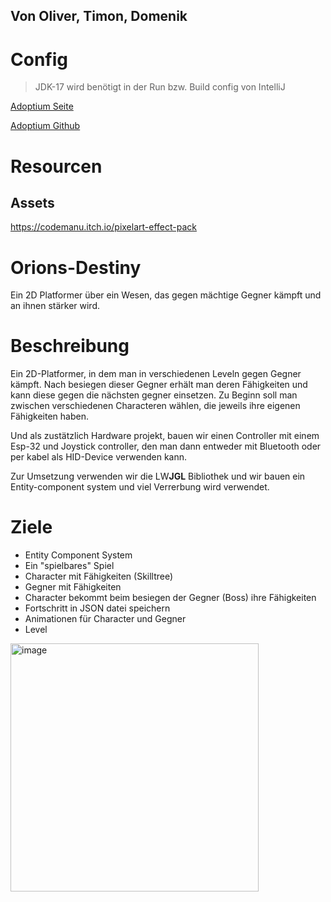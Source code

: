 ## Von Oliver, Timon, Domenik


# Config
>JDK-17 wird benötigt in der Run bzw. Build config von IntelliJ

[Adoptium Seite](https://adoptium.net/de/)

[Adoptium Github](https://github.com/adoptium/temurin17-binaries/releases/tag/jdk-17.0.6%2B10)


# Resourcen

## Assets
https://codemanu.itch.io/pixelart-effect-pack


# Orions-Destiny
Ein 2D Platformer über ein Wesen, das gegen mächtige Gegner kämpft und an ihnen stärker wird.

# Beschreibung 
Ein 2D-Platformer, in dem man in verschiedenen Leveln gegen Gegner kämpft.
Nach besiegen dieser Gegner erhält man deren Fähigkeiten und kann diese gegen die nächsten gegner einsetzen.
Zu Beginn soll man zwischen verschiedenen Characteren wählen, die jeweils ihre eigenen Fähigkeiten haben. 

Und als zustätzlich Hardware projekt, bauen wir einen Controller mit einem Esp-32 und Joystick controller, den man dann entweder mit Bluetooth oder per kabel als HID-Device verwenden kann.

Zur Umsetzung verwenden wir die LW**JGL** Bibliothek und wir bauen ein Entity-component system und viel Verrerbung wird verwendet.


# Ziele 
- Entity Component System
- Ein "spielbares" Spiel 
- Character mit Fähigkeiten (Skilltree)
- Gegner mit Fähigkeiten 
- Character bekommt beim besiegen der Gegner (Boss) ihre Fähigkeiten
- Fortschritt in JSON datei speichern
- Animationen für Character und Gegner
- Level

<img width="397" alt="image" src="https://user-images.githubusercontent.com/78213692/225554883-04532fe8-b3bc-4577-be70-a8abc9c4a5a8.png">


